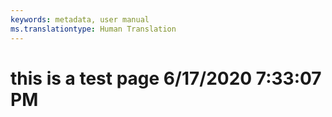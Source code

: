 ```yaml
---
keywords: metadata, user manual
ms.translationtype: Human Translation
---
```

# this is a test page 6/17/2020 7:33:07 PM